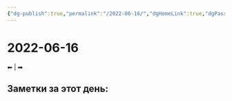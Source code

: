 ```yaml
---
{"dg-publish":true,"permalink":"/2022-06-16/","dgHomeLink":true,"dgPassFrontmatter":false}
---
```


# 2022-06-16
⬅  |  ➡
## Заметки за этот день:
